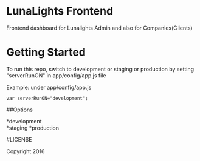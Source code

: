 # LunaLights Frontend
Frontend dashboard for Lunalights Admin and also for Companies(Clients)

# Getting Started
To run this repo, switch to development or staging or production  by setting "serverRunON" in app/config/app.js file

Example: under app/config/app.js
```
var serverRunON="development";
```

##Options

*development  
*staging
*production


#LICENSE

Copyright 2016
